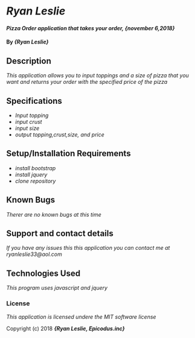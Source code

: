 # _Ryan Leslie_

#### _Pizza Order application that takes your order, {november 6,2018}_

#### By _**{Ryan Leslie}**_

## Description

_This application allows you to input toppings and a size of pizza that you want and returns your order with the specified price of the pizza_

## Specifications

* _Input topping_
* _input crust_
* _input size_
* _output topping,crust,size, and price_

## Setup/Installation Requirements

* _install bootstrap_
* _install jquery_
* _clone repository_


## Known Bugs

_Therer are no known bugs at this time_

## Support and contact details

_If you have any issues this this application you can contact me at ryanleslie33@aol.com_

## Technologies Used

_This program uses javascript and jquery_

### License

*This application is licensed undere the MIT software license*

Copyright (c) 2018 **_{Ryan Leslie, Epicodus.inc}_**
